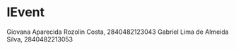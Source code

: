 # IEvent

Giovana Aparecida Rozolin Costa,  2840482123043
Gabriel Lima de Almeida Silva, 2840482213053

